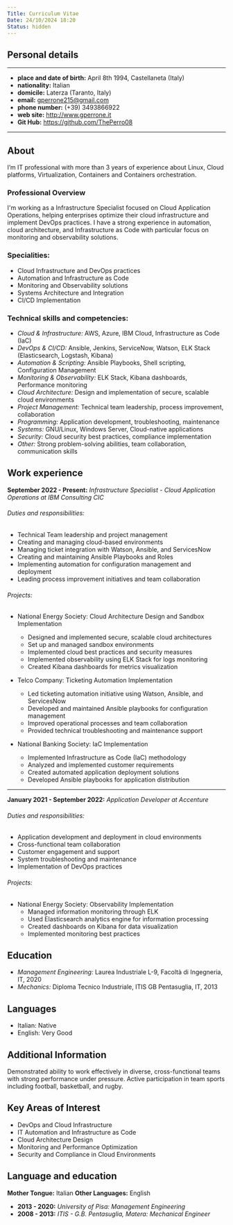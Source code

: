 ```yaml
---
Title: Curriculum Vitae
Date: 24/10/2024 18:20
Status: hidden
---
```


## Personal details

----------------------------
- **place and date of birth:** April 8th 1994, Castellaneta (Italy)
- **nationality:** Italian
- **domicile:** Laterza (Taranto, Italy)
- **email:** gperrone215@gmail.com
- **phone number:** (+39) 3493866922
- **web site:** http://www.gperrone.it
- **Git Hub:** https://github.com/ThePerro08
----------------------------

## About

I’m IT professional with more than 3 years of experience about Linux, Cloud platforms, Virtualization, Containers and Containers orchestration.
### Professional Overview
I'm working as a Infrastructure Specialist focused on Cloud Application Operations, helping enterprises optimize their cloud infrastructure and implement DevOps practices. I have a strong experience in automation, cloud architecture, and Infrastructure as Code with particular focus on monitoring and observability solutions.

### Specialities:
- Cloud Infrastructure and DevOps practices
- Automation and Infrastructure as Code
- Monitoring and Observability solutions
- Systems Architecture and Integration
- CI/CD Implementation

### Technical skills and competencies:

- *Cloud & Infrastructure:* AWS, Azure, IBM Cloud, Infrastructure as Code (IaC)
- *DevOps & CI/CD:* Ansible, Jenkins, ServiceNow, Watson, ELK Stack (Elasticsearch, 
Logstash, Kibana)
- *Automation & Scripting:* Ansible Playbooks, Shell scripting, Configuration 
Management
- *Monitoring & Observability:* ELK Stack, Kibana dashboards, Performance monitoring
- *Cloud Architecture:* Design and implementation of secure, scalable cloud 
environments
- *Project Management:* Technical team leadership, process improvement, collaboration
- *Programming:* Application development, troubleshooting, maintenance
- *Systems:* GNU/Linux, Windows Server, Cloud-native applications
- *Security:* Cloud security best practices, compliance implementation
- *Other:* Strong problem-solving abilities, team collaboration, communication skills

## Work experience
**September 2022 - Present:** *Infrastructure Specialist - Cloud Application Operations 
at IBM Consulting CIC*

###### Duties and responsibilities:

* Technical Team leadership and project management
* Creating and managing cloud-based environments
* Managing ticket integration with Watson, Ansible, and ServicesNow
* Creating and maintaining Ansible Playbooks and Roles
* Implementing automation for configuration management and deployment
* Leading process improvement initiatives and team collaboration

###### Projects:
* National Energy Society: Cloud Architecture Design and Sandbox Implementation
  - Designed and implemented secure, scalable cloud architectures
  - Set up and managed sandbox environments
  - Implemented cloud best practices and security measures
  - Implemented observability using ELK Stack for logs monitoring
  - Created Kibana dashboards for metrics visualization

* Telco Company: Ticketing Automation Implementation
  - Led ticketing automation initiative using Watson, Ansible, and ServicesNow
  - Developed and maintained Ansible playbooks for configuration management
  - Improved operational processes and team collaboration
  - Provided technical troubleshooting and maintenance support

* National Banking Society: IaC Implementation
  - Implemented Infrastructure as Code (IaC) methodology
  - Analyzed and implemented customer requirements
  - Created automated application deployment solutions
  - Developed Ansible playbooks for application distribution

----------------------------

**January 2021 - September 2022:** *Application Developer at Accenture*

###### Duties and responsibilities:

* Application development and deployment in cloud environments
* Cross-functional team collaboration
* Customer engagement and support
* System troubleshooting and maintenance
* Implementation of DevOps practices

###### Projects:
* National Energy Society: Observability Implementation
  - Managed information monitoring through ELK
  - Used Elasticsearch analytics engine for information processing
  - Created dashboards on Kibana for data visualization
  - Implemented monitoring best practices

## Education

- *Management Engineering:* Laurea Industriale L-9, Facoltà di Ingegneria, IT, 2020
- *Mechanics:* Diploma Tecnico Industriale, ITIS GB Pentasuglia, IT, 2013

## Languages
- Italian: Native
- English: Very Good

## Additional Information
Demonstrated ability to work effectively in diverse, cross-functional teams with 
strong performance under pressure. Active participation in team sports including 
football, basketball, and rugby.

## Key Areas of Interest
- DevOps and Cloud Infrastructure
- IT Automation and Infrastructure as Code
- Cloud Architecture Design
- Monitoring and Performance Optimization
- Security and Compliance in Cloud Environments
## Language and education

**Mother Tongue:** Italian
**Other Languages:** English

* **2013 - 2020:** *University of Pisa: Management Engineering*
* **2008 - 2013:** *ITIS - G.B. Pentasuglia, Matera: Mechanical Engineer*
